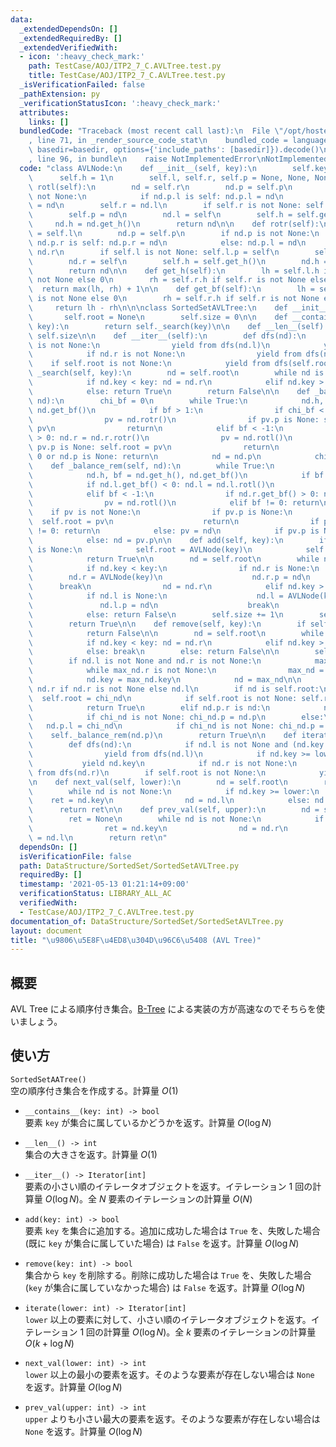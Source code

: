 ```yaml
---
data:
  _extendedDependsOn: []
  _extendedRequiredBy: []
  _extendedVerifiedWith:
  - icon: ':heavy_check_mark:'
    path: TestCase/AOJ/ITP2_7_C.AVLTree.test.py
    title: TestCase/AOJ/ITP2_7_C.AVLTree.test.py
  _isVerificationFailed: false
  _pathExtension: py
  _verificationStatusIcon: ':heavy_check_mark:'
  attributes:
    links: []
  bundledCode: "Traceback (most recent call last):\n  File \"/opt/hostedtoolcache/Python/3.9.5/x64/lib/python3.9/site-packages/onlinejudge_verify/documentation/build.py\"\
    , line 71, in _render_source_code_stat\n    bundled_code = language.bundle(stat.path,\
    \ basedir=basedir, options={'include_paths': [basedir]}).decode()\n  File \"/opt/hostedtoolcache/Python/3.9.5/x64/lib/python3.9/site-packages/onlinejudge_verify/languages/python.py\"\
    , line 96, in bundle\n    raise NotImplementedError\nNotImplementedError\n"
  code: "class AVLNode:\n    def __init__(self, key):\n        self.key = key\n  \
    \      self.h = 1\n        self.l, self.r, self.p = None, None, None\n\n    def\
    \ rotl(self):\n        nd = self.r\n        nd.p = self.p\n        if nd.p is\
    \ not None:\n            if nd.p.l is self: nd.p.l = nd\n            else: nd.p.r\
    \ = nd\n        self.r = nd.l\n        if self.r is not None: self.r.p = self\n\
    \        self.p = nd\n        nd.l = self\n        self.h = self.get_h()\n   \
    \     nd.h = nd.get_h()\n        return nd\n\n    def rotr(self):\n        nd\
    \ = self.l\n        nd.p = self.p\n        if nd.p is not None:\n            if\
    \ nd.p.r is self: nd.p.r = nd\n            else: nd.p.l = nd\n        self.l =\
    \ nd.r\n        if self.l is not None: self.l.p = self\n        self.p = nd\n\
    \        nd.r = self\n        self.h = self.get_h()\n        nd.h = nd.get_h()\n\
    \        return nd\n\n    def get_h(self):\n        lh = self.l.h if self.l is\
    \ not None else 0\n        rh = self.r.h if self.r is not None else 0\n      \
    \  return max(lh, rh) + 1\n\n    def get_bf(self):\n        lh = self.l.h if self.l\
    \ is not None else 0\n        rh = self.r.h if self.r is not None else 0\n   \
    \     return lh - rh\n\n\nclass SortedSetAVLTree:\n    def __init__(self):\n \
    \       self.root = None\n        self.size = 0\n\n    def __contains__(self,\
    \ key):\n        return self._search(key)\n\n    def __len__(self):\n        return\
    \ self.size\n\n    def __iter__(self):\n        def dfs(nd):\n            if nd.l\
    \ is not None:\n                yield from dfs(nd.l)\n            yield nd.key\n\
    \            if nd.r is not None:\n                yield from dfs(nd.r)\n    \
    \    if self.root is not None:\n            yield from dfs(self.root)\n\n    def\
    \ _search(self, key):\n        nd = self.root\n        while nd is not None:\n\
    \            if nd.key < key: nd = nd.r\n            elif nd.key > key: nd = nd.l\n\
    \            else: return True\n        return False\n\n    def _balance_add(self,\
    \ nd):\n        chi_bf = 0\n        while True:\n            nd.h, bf = nd.get_h(),\
    \ nd.get_bf()\n            if bf > 1:\n                if chi_bf < 0: nd.l = nd.l.rotl()\n\
    \                pv = nd.rotr()\n                if pv.p is None: self.root =\
    \ pv\n                return\n            elif bf < -1:\n                if chi_bf\
    \ > 0: nd.r = nd.r.rotr()\n                pv = nd.rotl()\n                if\
    \ pv.p is None: self.root = pv\n                return\n            elif bf ==\
    \ 0 or nd.p is None: return\n            nd = nd.p\n            chi_bf = bf\n\n\
    \    def _balance_rem(self, nd):\n        while True:\n            pv = None\n\
    \            nd.h, bf = nd.get_h(), nd.get_bf()\n            if bf > 1:\n    \
    \            if nd.l.get_bf() < 0: nd.l = nd.l.rotl()\n                pv = nd.rotr()\n\
    \            elif bf < -1:\n                if nd.r.get_bf() > 0: nd.r = nd.r.rotr()\n\
    \                pv = nd.rotl()\n            elif bf != 0: return\n\n        \
    \    if pv is not None:\n                if pv.p is None:\n                  \
    \  self.root = pv\n                    return\n                if pv.get_bf()\
    \ != 0: return\n            else: pv = nd\n            if pv.p is None: return\n\
    \            else: nd = pv.p\n\n    def add(self, key):\n        if self.root\
    \ is None:\n            self.root = AVLNode(key)\n            self.size += 1\n\
    \            return True\n\n        nd = self.root\n        while nd is not None:\n\
    \            if nd.key < key:\n                if nd.r is None:\n            \
    \        nd.r = AVLNode(key)\n                    nd.r.p = nd\n              \
    \      break\n                nd = nd.r\n            elif nd.key > key:\n    \
    \            if nd.l is None:\n                    nd.l = AVLNode(key)\n     \
    \               nd.l.p = nd\n                    break\n                nd = nd.l\n\
    \            else: return False\n        self.size += 1\n        self._balance_add(nd)\n\
    \        return True\n\n    def remove(self, key):\n        if self.root is None:\n\
    \            return False\n\n        nd = self.root\n        while nd is not None:\n\
    \            if nd.key < key: nd = nd.r\n            elif nd.key > key: nd = nd.l\n\
    \            else: break\n        else: return False\n\n        self.size -= 1\n\
    \        if nd.l is not None and nd.r is not None:\n            max_nd = nd.l\n\
    \            while max_nd.r is not None:\n                max_nd = max_nd.r\n\
    \            nd.key = max_nd.key\n            nd = max_nd\n\n        chi_nd =\
    \ nd.r if nd.r is not None else nd.l\n        if nd is self.root:\n          \
    \  self.root = chi_nd\n            if self.root is not None: self.root.p = None\n\
    \            return True\n        elif nd.p.r is nd:\n            nd.p.r = chi_nd\n\
    \            if chi_nd is not None: chi_nd.p = nd.p\n        else:\n         \
    \   nd.p.l = chi_nd\n            if chi_nd is not None: chi_nd.p = nd.p\n    \
    \    self._balance_rem(nd.p)\n        return True\n\n    def iterate(self, lower):\n\
    \        def dfs(nd):\n            if nd.l is not None and (nd.key > lower):\n\
    \                yield from dfs(nd.l)\n            if nd.key >= lower:\n     \
    \           yield nd.key\n            if nd.r is not None:\n                yield\
    \ from dfs(nd.r)\n        if self.root is not None:\n            yield from dfs(self.root)\n\
    \n    def next_val(self, lower):\n        nd = self.root\n        ret = None\n\
    \        while nd is not None:\n            if nd.key >= lower:\n            \
    \    ret = nd.key\n                nd = nd.l\n            else: nd = nd.r\n  \
    \      return ret\n\n    def prev_val(self, upper):\n        nd = self.root\n\
    \        ret = None\n        while nd is not None:\n            if nd.key < upper:\n\
    \                ret = nd.key\n                nd = nd.r\n            else: nd\
    \ = nd.l\n        return ret\n"
  dependsOn: []
  isVerificationFile: false
  path: DataStructure/SortedSet/SortedSetAVLTree.py
  requiredBy: []
  timestamp: '2021-05-13 01:21:14+09:00'
  verificationStatus: LIBRARY_ALL_AC
  verifiedWith:
  - TestCase/AOJ/ITP2_7_C.AVLTree.test.py
documentation_of: DataStructure/SortedSet/SortedSetAVLTree.py
layout: document
title: "\u9806\u5E8F\u4ED8\u304D\u96C6\u5408 (AVL Tree)"
---
```


## 概要
AVL Tree による順序付き集合。[B-Tree](https://neterukun1993.github.io/Library/DataStructure/SortedSet/SortedSetBTree.py) による実装の方が高速なのでそちらを使いましょう。

## 使い方
`SortedSetAATree()`  
空の順序付き集合を作成する。計算量 $O(1)$

- `__contains__(key: int) -> bool`  
要素 `key` が集合に属しているかどうかを返す。計算量 $O(\log N)$

- `__len__() -> int`  
集合の大きさを返す。計算量 $O(1)$

- `__iter__() -> Iterator[int]`  
要素の小さい順のイテレータオブジェクトを返す。イテレーション $1$ 回の計算量 $O(\log N)$。全 $N$ 要素のイテレーションの計算量 $O(N)$

- `add(key: int) -> bool`  
要素 `key` を集合に追加する。追加に成功した場合は `True` を、失敗した場合 (既に `key` が集合に属していた場合) は `False` を返す。計算量 $O(\log N)$

- `remove(key: int) -> bool`  
集合から `key` を削除する。削除に成功した場合は `True` を、失敗した場合 (`key` が集合に属していなかった場合) は `False` を返す。計算量 $O(\log N)$

- `iterate(lower: int) -> Iterator[int]`  
`lower` 以上の要素に対して、小さい順のイテレータオブジェクトを返す。イテレーション $1$ 回の計算量 $O(\log N)$。全 $k$ 要素のイテレーションの計算量 $O(k + \log N)$

- `next_val(lower: int) -> int`  
`lower` 以上の最小の要素を返す。そのような要素が存在しない場合は `None` を返す。計算量 $O(\log N)$

- `prev_val(upper: int) -> int`  
`upper` よりも小さい最大の要素を返す。そのような要素が存在しない場合は `None` を返す。計算量 $O(\log N)$
